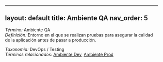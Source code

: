 
---
layout: default
title: Ambiente QA
nav_order: 5
---

*Término:* Ambiente QA  
*Definición:* Entorno en el que se realizan pruebas para asegurar la calidad de la aplicación antes de pasar a producción.

*Taxonomía:* DevOps / Testing  
*Términos relacionados:* [Ambiente Dev](https://maleniski.github.io/diccionario-angl-tec-mx/docs/alfabeticamente/A/ambiente-dev/), [Ambiente Prod](https://maleniski.github.io/diccionario-angl-tec-mx/docs/alfabeticamente/A/ambiente-prod/)
